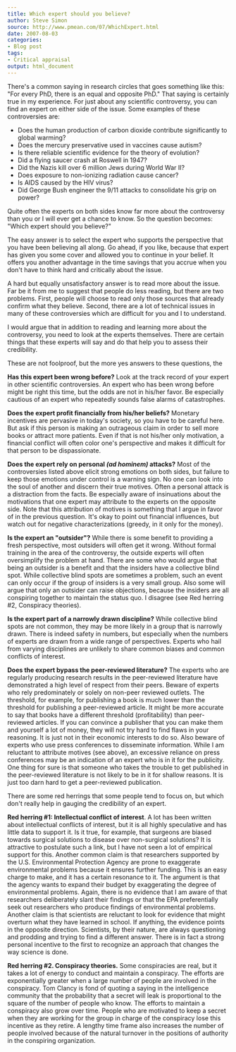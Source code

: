 ```yaml
---
title: Which expert should you believe?
author: Steve Simon
source: http://www.pmean.com/07/WhichExpert.html
date: 2007-08-03
categories:
- Blog post
tags:
- Critical appraisal
output: html_document
---
```

There\'s a common saying in research circles that goes something like
this: \"For every PhD, there is an equal and opposite PhD.\" That saying
is certainly true in my experience. For just about any scientific
controversy, you can find an expert on either side of the issue. Some
examples of these controversies are:

-   Does the human production of carbon dioxide contribute significantly
    to global warming?
-   Does the mercury preservative used in vaccines cause autism?
-   Is there reliable scientific evidence for the theory of evolution?
-   Did a flying saucer crash at Roswell in 1947?
-   Did the Nazis kill over 6 million Jews during World War II?
-   Does exposure to non-ionizing radiation cause cancer?
-   Is AIDS caused by the HIV virus?
-   Did George Bush engineer the 9/11 attacks to consolidate his grip on
    power?

Quite often the experts on both sides know far more about the
controversy than you or I will ever get a chance to know. So the
question becomes: \"Which expert should you believe?\"

The easy answer is to select the expert who supports the perspective
that you have been believing all along. Go ahead, if you like, because
that expert has given you some cover and allowed you to continue in your
belief. It offers you another advantage in the time savings that you
accrue when you don\'t have to think hard and critically about the
issue.

A hard but equally unsatisfactory answer is to read more about the
issue. Far be it from me to suggest that people do less reading, but
there are two problems. First, people will choose to read only those
sources that already confirm what they believe. Second, there are a lot
of technical issues in many of these controversies which are difficult
for you and I to understand.

I would argue that in addition to reading and learning more about the
controversy, you need to look at the experts themselves. There are
certain things that these experts will say and do that help you to
assess their credibility.

These are not foolproof, but the more yes answers to these questions,
the

**Has this expert been wrong before?** Look at the track record of your
expert in other scientific controversies. An expert who has been wrong
before might be right this time, but the odds are not in his/her favor.
Be especially cautious of an expert who repeatedly sounds false alarms
of catastrophes.

**Does the expert profit financially from his/her beliefs?** Monetary
incentives are pervasive in today\'s society, so you have to be careful
here. But ask if this person is making an outrageous claim in order to
sell more books or attract more patients. Even if that is not his/her
only motivation, a financial conflict will often color one\'s
perspective and makes it difficult for that person to be dispassionate.

**Does the expert rely on personal *(ad hominem)* attacks?** Most of the
controversies listed above elicit strong emotions on both sides, but
failure to keep those emotions under control is a warning sign. No one
can look into the soul of another and discern their true motives. Often
a personal attack is a distraction from the facts. Be especially aware
of insinuations about the motivations that one expert may attribute to
the experts on the opposite side. Note that this attribution of motives
is something that I argue in favor of in the previous question. It\'s
okay to point out financial influences, but watch out for negative
characterizations (greedy, in it only for the money).

**Is the expert an \"outsider\"?** While there is some benefit to
providing a fresh perspective, most outsiders will often get it wrong.
Without formal training in the area of the controversy, the outside
experts will often oversimplify the problem at hand. There are some who
would argue that being an outsider is a benefit and that the insiders
have a collective blind spot. While collective blind spots are sometimes
a problem, such an event can only occur if the group of insiders is a
very small group. Also some will argue that only an outsider can raise
objections, because the insiders are all conspiring together to maintain
the status quo. I disagree (see Red herring \#2, Conspiracy theories).

**Is the expert part of a narrowly drawn discipline?** While collective
blind spots are not common, they may be more likely in a group that is
narrowly drawn. There is indeed safety in numbers, but especially when
the numbers of experts are drawn from a wide range of perspectives.
Experts who hail from varying disciplines are unlikely to share common
biases and common conflicts of interest.

**Does the expert bypass the peer-reviewed literature?** The experts who
are regularly producing research results in the peer-reviewed literature
have demonstrated a high level of respect from their peers. Beware of
experts who rely predominately or solely on non-peer reviewed outlets.
The threshold, for example, for publishing a book is much lower than the
threshold for publishing a peer-reviewed article. It might be more
accurate to say that books have a different threshold (profitability)
than peer-reviewed articles. If you can convince a publisher that you
can make them and yourself a lot of money, they will not try hard to
find flaws in your reasoning. It is just not in their economic interests
to do so. Also beware of experts who use press conferences to
disseminate information. While I am reluctant to attribute motives (see
above), an excessive reliance on press conferences may be an indication
of an expert who is in it for the publicity. One thing for sure is that
someone who takes the trouble to get published in the peer-reviewed
literature is not likely to be in it for shallow reasons. It is just too
darn hard to get a peer-reviewed publication.

There are some red herrings that some people tend to focus on, but which
don\'t really help in gauging the credibility of an expert.

**Red herring \#1: Intellectual conflict of interest**. A lot has been
written about intellectual conflicts of interest, but it is all highly
speculative and has little data to support it. Is it true, for example,
that surgeons are biased towards surgical solutions to disease over
non-surgical solutions? It is attractive to postulate such a link, but I
have not seen a lot of empirical support for this. Another common claim
is that researchers supported by the U.S. Environmental Protection
Agency are prone to exaggerate environmental problems because it ensures
further funding. This is an easy charge to make, and it has a certain
resonance to it. The argument is that the agency wants to expand their
budget by exaggerating the degree of environmental problems. Again,
there is no evidence that I am aware of that researchers deliberately
slant their findings or that the EPA preferentially seek out researchers
who produce findings of environmental problems. Another claim is that
scientists are reluctant to look for evidence that might overturn what
they have learned in school. If anything, the evidence points in the
opposite direction. Scientists, by their nature, are always questioning
and prodding and trying to find a different answer. There is in fact a
strong personal incentive to the first to recognize an approach that
changes the way science is done.

**Red herring \#2. Conspiracy theories.** Some conspiracies are real,
but it takes a lot of energy to conduct and maintain a conspiracy. The
efforts are exponentially greater when a large number of people are
involved in the conspiracy. Tom Clancy is fond of quoting a saying in
the intelligence community that the probability that a secret will leak
is proportional to the square of the number of people who know. The
efforts to maintain a conspiracy also grow over time. People who are
motivated to keep a secret when they are working for the group in charge
of the conspiracy lose this incentive as they retire. A lengthy time
frame also increases the number of people involved because of the
natural turnover in the positions of authority in the conspiring
organization.
